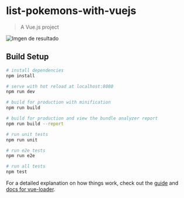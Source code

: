 # list-pokemons-with-vuejs

> A Vue.js project

![Imgen de resultado](https://image.prntscr.com/image/GISVrk0UQlWhvrb-CvagyQ.png "Imgen de resultado")

## Build Setup

``` bash
# install dependencies
npm install

# serve with hot reload at localhost:8080
npm run dev

# build for production with minification
npm run build

# build for production and view the bundle analyzer report
npm run build --report

# run unit tests
npm run unit

# run e2e tests
npm run e2e

# run all tests
npm test
```

For a detailed explanation on how things work, check out the [guide](http://vuejs-templates.github.io/webpack/) and [docs for vue-loader](http://vuejs.github.io/vue-loader).
